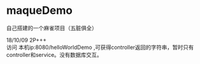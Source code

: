 # maqueDemo
自己搭建的一个麻雀项目（五脏俱全）


18/10/09  2P+++ \
访问  本机ip:8080/helloWorldDemo ,可获得controller返回的字符串，暂时只有controller和service。没有数据库交互。
